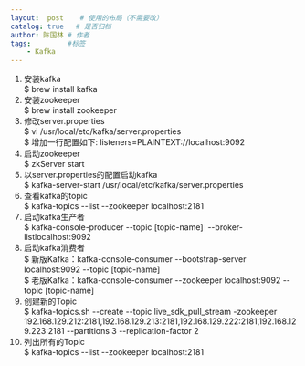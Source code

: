 ```yaml
---
layout:  post    # 使用的布局（不需要改）
catalog: true   # 是否归档
author: 陈国林 # 作者
tags:         #标签
    - Kafka
---
```


1. 安装kafka  
   $ brew install kafka
2. 安装zookeeper  
   $ brew install zookeeper
3. 修改server.properties  
   $ vi /usr/local/etc/kafka/server.properties  
   $ 增加一行配置如下: listeners=PLAINTEXT://localhost:9092
4. 启动zookeeper  
   $ zkServer start
5. 以server.properties的配置启动kafka  
   $ kafka-server-start /usr/local/etc/kafka/server.properties
6. 查看kafka的topic  
   $ kafka-topics --list --zookeeper localhost:2181
7. 启动kafka生产者  
   $ kafka-console-producer --topic [topic-name]  --broker-listlocalhost:9092
8. 启动kafka消费者  
   $ 新版Kafka：kafka-console-consumer --bootstrap-server localhost:9092 --topic [topic-name]  
   $ 老版Kafka：kafka-console-consumer --zookeeper localhost:9092 --topic [topic-name]
9. 创建新的Topic  
   $ kafka-topics.sh --create --topic live_sdk_pull_stream -zookeeper 192.168.129.212:2181,192.168.129.213:2181,192.168.129.222:2181,192.168.129.223:2181 --partitions 3 --replication-factor 2
10. 列出所有的Topic  
   $ kafka-topics --list --zookeeper localhost:2181
